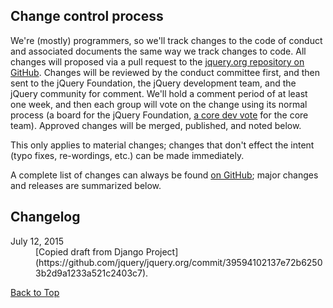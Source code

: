 <script>{
  "title": "jQuery Foundation Code of Conduct - Changes",
  "pageTemplate": "page-conduct.php"
}</script>

## Change control process

We're (mostly) programmers, so we'll track changes to the code of conduct and associated documents the same way we track changes to code. All changes will proposed via a pull request to the [jquery.org repository on GitHub](http://github.com/jquery/jquery.org). Changes will be reviewed by the conduct committee first, and then sent to the jQuery Foundation, the jQuery development team, and the jQuery community for comment. We'll hold a comment period of at least one week, and then each group will vote on the change using its normal process (a board for the jQuery Foundation, [a core dev vote](https://docs.jquery.org/en/dev/internals/contributing/bugs-and-features/#how-we-make-decisions) for the core team). Approved changes will be merged, published, and noted below.

This only applies to material changes; changes that don't effect the intent (typo fixes, re-wordings, etc.) can be made immediately.

A complete list of changes can always be found [on GitHub](https://github.com/jquery/jquery.org/commits/master/pages/conduct.md); major changes and releases are summarized below.

## Changelog

<dl>

<dt>July 12, 2015</dt>

<dd>[Copied draft from Django Project](https://github.com/jquery/jquery.org/commit/39594102137e72b62503b2d9a1233a521c2403c7).</dd>

</dl>

[Back to Top](#top)
